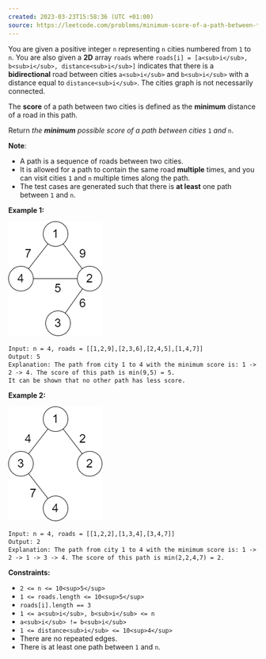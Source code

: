 ```yaml
---
created: 2023-03-23T15:58:36 (UTC +01:00)
source: https://leetcode.com/problems/minimum-score-of-a-path-between-two-cities/
---
```

You are given a positive integer `n` representing `n` cities numbered from `1` to `n`. You are also given a **2D** array `roads` where `roads[i] = [a<sub>i</sub>, b<sub>i</sub>, distance<sub>i</sub>]` indicates that there is a **bidirectional** road between cities `a<sub>i</sub>` and `b<sub>i</sub>` with a distance equal to `distance<sub>i</sub>`. The cities graph is not necessarily connected.

The **score** of a path between two cities is defined as the **minimum** distance of a road in this path.

Return _the **minimum** possible score of a path between cities_ `1` _and_ `n`.

**Note**:

-   A path is a sequence of roads between two cities.
-   It is allowed for a path to contain the same road **multiple** times, and you can visit cities `1` and `n` multiple times along the path.
-   The test cases are generated such that there is **at least** one path between `1` and `n`.

**Example 1:**

![img.png](img.png)

```
Input: n = 4, roads = [[1,2,9],[2,3,6],[2,4,5],[1,4,7]]
Output: 5
Explanation: The path from city 1 to 4 with the minimum score is: 1 -> 2 -> 4. The score of this path is min(9,5) = 5.
It can be shown that no other path has less score.

```

**Example 2:**

![img_1.png](img_1.png)

```
Input: n = 4, roads = [[1,2,2],[1,3,4],[3,4,7]]
Output: 2
Explanation: The path from city 1 to 4 with the minimum score is: 1 -> 2 -> 1 -> 3 -> 4. The score of this path is min(2,2,4,7) = 2.

```

**Constraints:**

-   `2 <= n <= 10<sup>5</sup>`
-   `1 <= roads.length <= 10<sup>5</sup>`
-   `roads[i].length == 3`
-   `1 <= a<sub>i</sub>, b<sub>i</sub> <= n`
-   `a<sub>i</sub> != b<sub>i</sub>`
-   `1 <= distance<sub>i</sub> <= 10<sup>4</sup>`
-   There are no repeated edges.
-   There is at least one path between `1` and `n`.
